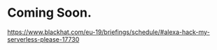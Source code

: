 # Coming Soon.

https://www.blackhat.com/eu-19/briefings/schedule/#alexa-hack-my-serverless-please-17730

